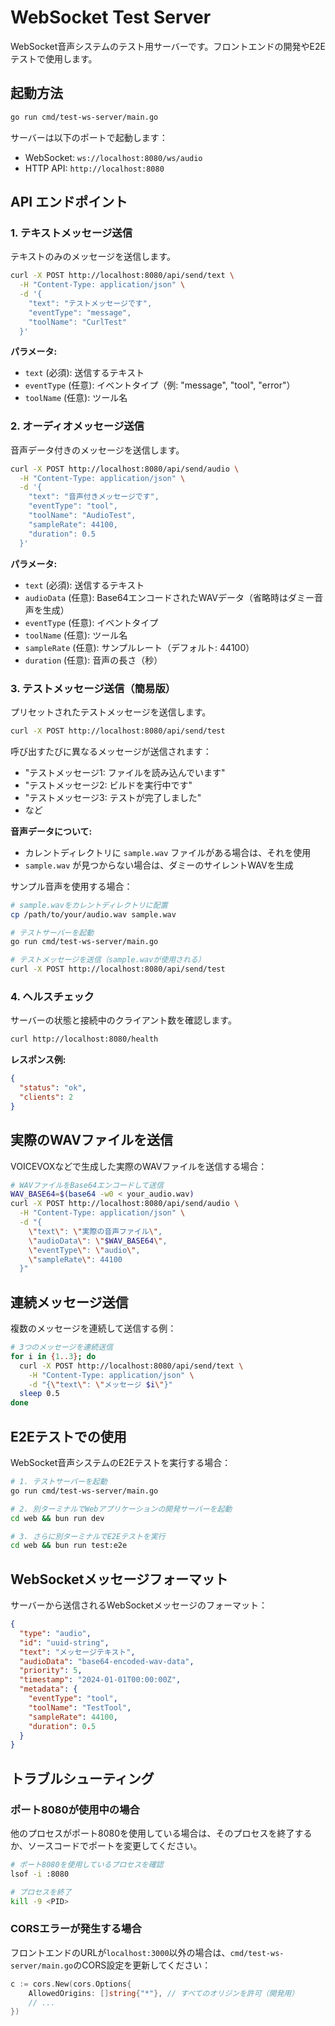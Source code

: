 # WebSocket Test Server

WebSocket音声システムのテスト用サーバーです。フロントエンドの開発やE2Eテストで使用します。

## 起動方法

```bash
go run cmd/test-ws-server/main.go
```

サーバーは以下のポートで起動します：
- WebSocket: `ws://localhost:8080/ws/audio`
- HTTP API: `http://localhost:8080`

## API エンドポイント

### 1. テキストメッセージ送信

テキストのみのメッセージを送信します。

```bash
curl -X POST http://localhost:8080/api/send/text \
  -H "Content-Type: application/json" \
  -d '{
    "text": "テストメッセージです",
    "eventType": "message",
    "toolName": "CurlTest"
  }'
```

**パラメータ:**
- `text` (必須): 送信するテキスト
- `eventType` (任意): イベントタイプ（例: "message", "tool", "error"）
- `toolName` (任意): ツール名

### 2. オーディオメッセージ送信

音声データ付きのメッセージを送信します。

```bash
curl -X POST http://localhost:8080/api/send/audio \
  -H "Content-Type: application/json" \
  -d '{
    "text": "音声付きメッセージです",
    "eventType": "tool",
    "toolName": "AudioTest",
    "sampleRate": 44100,
    "duration": 0.5
  }'
```

**パラメータ:**
- `text` (必須): 送信するテキスト
- `audioData` (任意): Base64エンコードされたWAVデータ（省略時はダミー音声を生成）
- `eventType` (任意): イベントタイプ
- `toolName` (任意): ツール名
- `sampleRate` (任意): サンプルレート（デフォルト: 44100）
- `duration` (任意): 音声の長さ（秒）

### 3. テストメッセージ送信（簡易版）

プリセットされたテストメッセージを送信します。

```bash
curl -X POST http://localhost:8080/api/send/test
```

呼び出すたびに異なるメッセージが送信されます：
- "テストメッセージ1: ファイルを読み込んでいます"
- "テストメッセージ2: ビルドを実行中です"
- "テストメッセージ3: テストが完了しました"
- など

**音声データについて:**
- カレントディレクトリに `sample.wav` ファイルがある場合は、それを使用
- `sample.wav` が見つからない場合は、ダミーのサイレントWAVを生成

サンプル音声を使用する場合：
```bash
# sample.wavをカレントディレクトリに配置
cp /path/to/your/audio.wav sample.wav

# テストサーバーを起動
go run cmd/test-ws-server/main.go

# テストメッセージを送信（sample.wavが使用される）
curl -X POST http://localhost:8080/api/send/test
```

### 4. ヘルスチェック

サーバーの状態と接続中のクライアント数を確認します。

```bash
curl http://localhost:8080/health
```

**レスポンス例:**
```json
{
  "status": "ok",
  "clients": 2
}
```

## 実際のWAVファイルを送信

VOICEVOXなどで生成した実際のWAVファイルを送信する場合：

```bash
# WAVファイルをBase64エンコードして送信
WAV_BASE64=$(base64 -w0 < your_audio.wav)
curl -X POST http://localhost:8080/api/send/audio \
  -H "Content-Type: application/json" \
  -d "{
    \"text\": \"実際の音声ファイル\",
    \"audioData\": \"$WAV_BASE64\",
    \"eventType\": \"audio\",
    \"sampleRate\": 44100
  }"
```

## 連続メッセージ送信

複数のメッセージを連続して送信する例：

```bash
# 3つのメッセージを連続送信
for i in {1..3}; do
  curl -X POST http://localhost:8080/api/send/text \
    -H "Content-Type: application/json" \
    -d "{\"text\": \"メッセージ $i\"}"
  sleep 0.5
done
```

## E2Eテストでの使用

WebSocket音声システムのE2Eテストを実行する場合：

```bash
# 1. テストサーバーを起動
go run cmd/test-ws-server/main.go

# 2. 別ターミナルでWebアプリケーションの開発サーバーを起動
cd web && bun run dev

# 3. さらに別ターミナルでE2Eテストを実行
cd web && bun run test:e2e
```

## WebSocketメッセージフォーマット

サーバーから送信されるWebSocketメッセージのフォーマット：

```json
{
  "type": "audio",
  "id": "uuid-string",
  "text": "メッセージテキスト",
  "audioData": "base64-encoded-wav-data",
  "priority": 5,
  "timestamp": "2024-01-01T00:00:00Z",
  "metadata": {
    "eventType": "tool",
    "toolName": "TestTool",
    "sampleRate": 44100,
    "duration": 0.5
  }
}
```

## トラブルシューティング

### ポート8080が使用中の場合

他のプロセスがポート8080を使用している場合は、そのプロセスを終了するか、ソースコードでポートを変更してください。

```bash
# ポート8080を使用しているプロセスを確認
lsof -i :8080

# プロセスを終了
kill -9 <PID>
```

### CORSエラーが発生する場合

フロントエンドのURLが`localhost:3000`以外の場合は、`cmd/test-ws-server/main.go`のCORS設定を更新してください：

```go
c := cors.New(cors.Options{
    AllowedOrigins: []string{"*"}, // すべてのオリジンを許可（開発用）
    // ...
})
```